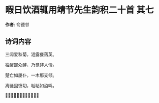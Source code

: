 # 暇日饮酒辄用靖节先生韵积二十首  其七

**作者**: 俞德邻

## 诗词内容

三闾爱秋菊，浥露餐落英。

独醒鄙众醉，乃觉非人情。

楚亡如厦仆，一木那支倾。

离骚固愤切，聒聒如蛩鸣。

𫗦糟何必恶，一醉观我生。

